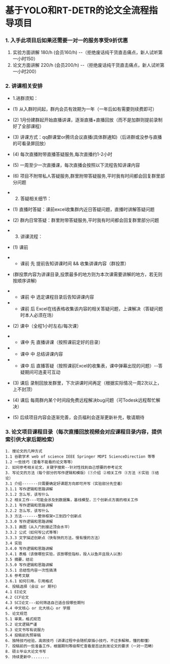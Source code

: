 # 基于YOLO和RT-DETR的论文全流程指导项目

### 1. 入手此项目后如果还需要一对一的服务享受9折优惠

1. 实验方面讲解 180/h (会员160/h) --（拒绝废话纯干货直击痛点，新人试听第一小时150）
2. 论文方面讲解 220/h (会员200/h) --（拒绝废话纯干货直击痛点，新人试听第一小时200）

### 2. 讲课相关安排

- 1.进群须知：
- (1) 从入群时间起，群内会员有效期为一年（一年后如有需要则续费即可）
- (2) 1月份建群起开始直播讲课，逐渐直播+直播回放（而不是加群则提前录制好了全部课程）
- (3) 讲课方式：qq群课堂or腾讯会议直播(具体群通知)（后进群或没参与直播的可看录屏回放）
- (4) 每次直播附带直播答疑服务,每次直播约1-2小时
- (5) 一周至少一次直播课，每次直播会按照以下流程告知讲课内容
- (6) 项目不附带私人答疑服务,群里附带答疑服务,平时我有时间都会回复群里部分问题

- 2. 答疑相关细节：
- (1) 直播时答疑：课前excel收集群内近日答疑问题，直播时讲解答疑问题
- (2) 群内日常答疑：群里附带答疑服务,平时我有时间都会回复群里部分问题
- 3. 讲课流程：
- (1) 课前
- - 课前 先 提前告知讲课时间 && 收集讲课内容（群投票）
- (群投票内容为讲课目录,投票最多的地方则为本次课需要讲解的地方，若无则按顺序讲解)
- - 课前 中 选定课程目录后告知讲课内容
- - 课前 后 Excel在线表格收集该内容的相关答疑问题，上课解决（答疑问题时本人必须在场）
- (2) 课中（全程1小时左右/每次课）
- - 课中 先 直播讲课（按照课前定好的目录）
- - 课中 中 总结讲课内容
- - 课中 后 直播答疑（按照课前Excel的收集表，课中弹幕出现的问题）--答疑期间可连麦可互动
- (3) 课后 录制回放发群里，下次讲课时间再定（根据实际情况一周2次以上，上不封顶）
- (4) 课后 每周群内某个时间段免费远程解决bug问题（可Todesk远程帮忙解决）
- (5) 后续项目内容会逐渐完善，会员福利会逐渐更新补充，敬请期待

### 3. 论文项目课程目录（每次直播回放视频会对应课程目录内容，提供索引供大家后期检索）

    1. 搜论文的几种方式
    1.1 谷歌学术 web of science IEEE Springer MDPI ScienceDirection 等等
    1.2 一些技巧（查看不能看的论文等等）
    2. 如何参考相关论文，关键字搜索--针对性找到自己想要的参考论文
    3. 写论文的方法（每个部分的写作逻辑和模版）（①介绍 ②相关工作 ③方法 ④实验 ⑤结论）
    3.1 介绍-------只需要确定好课题方向即可开写（实验部分先空着）
    3.1.1 写作逻辑和思路讲解
    3.1.2 怎么写，该写什么
    3.2 相关工作---可能会涉及到数据集，基线模型，三个创新点方面的相关工作
    3.2.1 写作逻辑和思路讲解
    3.2.2 怎么写，该写什么
    3.3 方法-------整体框架+三到四个创新点
    3.3.0 写作逻辑和思路讲解
    3.3.1 画图（从入门到接近顶会水平）
    3.3.2 公式（如何写公式等等）
    3.3.3 文字描述创新点（快有快的方法，慢有慢的方法）
    3.4 实验
    3.4.0 写作逻辑和思路讲解
    3.4.1 表格（该做哪些实验，该放哪些指标，授人以鱼并且授人以渔）
    3.5 摘要，结论
    3.5.0 写作逻辑和思路讲解
    3.5.1 总结性内容一次性搞清
    3.6 参考文献
    3.6.1 如何引用，引用格式
    4. 投稿选择（会议 or 期刊）
    4.1 EI论文
    4.2 CCF论文
    4.3 SCI论文---如何筛选自己适合投哪些期刊
    4.4 中文核心 or 北大核心 or 学报 
    5. 论文规范
    5.1 审美，格式规范 
    5.2 论文逻辑严谨
    5.3 论文书写有说服力
    5.4 投稿前先预审稿
    6. 独特技巧经验，高效技巧（讲课过程中会随机穿插小技巧，不过多解释，懂的都懂）
    7. 投稿前的一些准备工作，根据期刊等级帮忙查看是否达到发论文的要求（一对一范畴）
    8. 硕士毕业大论文书写
    9. 持续更新中........
